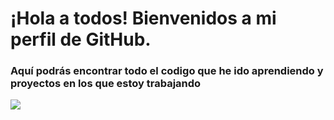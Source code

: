 # ¡Hola a todos! Bienvenidos a mi perfil de GitHub.

### Aquí podrás encontrar todo el codigo que he ido aprendiendo y proyectos en los que estoy trabajando

![](https://img.freepik.com/vector-premium/banner-conceptos-palabra-front-end-programacion-aplicaciones-web_106317-84.jpg?w=900)
